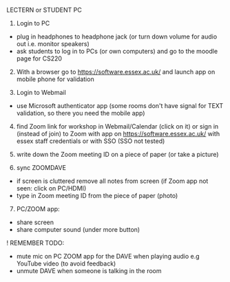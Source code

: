 LECTERN or STUDENT PC

1. Login to PC
- plug in headphones to headphone jack (or turn down volume for audio out i.e. monitor speakers)
- ask students to log in to PCs (or own computers) and go to the moodle page for CS220

2. With a browser go to https://software.essex.ac.uk/ and launch app on mobile phone for validation 

3. Login to Webmail
- use Microsoft authenticator app (some rooms don't have signal for TEXT validation, so there you need the mobile app)

4. find Zoom link for workshop in Webmail/Calendar (click on it)
or sign in (instead of join) to Zoom with app on https://software.essex.ac.uk/ with essex staff credentials or with SSO (SSO not tested)

5. write down the Zoom meeting ID on a piece of paper (or take a picture)

6. sync ZOOMDAVE
- if screen is cluttered remove all notes from screen (if Zoom app not seen: click on PC/HDMI)
- type in Zoom meeting ID from the piece of paper (photo)

7. PC/ZOOM app:
- share screen
- share computer sound (under more button)

! REMEMBER TODO: 
- mute mic on PC ZOOM app for the DAVE when playing audio e.g YouTube video (to avoid feedback)
- unmute DAVE when someone is talking in the room

